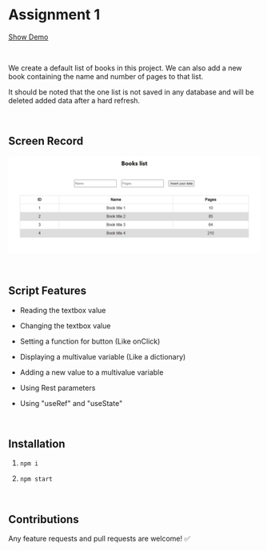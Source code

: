 # Assignment 1

<a href="https://github-pvgnz5.stackblitz.io" target="_blank">Show Demo</a>

<br>

We create a default list of books in this project. We can also add a new book containing the name and number of pages to that list.

It should be noted that the one list is not saved in any database and will be deleted added data after a hard refresh.

<br>

## Screen Record

![Screenshot](./Screenshot.jpg "Screenshot")

<br>

## Script Features
- Reading the textbox value

- Changing the textbox value

- Setting a function for button (Like onClick)

- Displaying a multivalue variable (Like a dictionary)

- Adding a new value to a multivalue variable

- Using Rest parameters

- Using "useRef" and "useState"

<br>


## Installation

1. `npm i`

2. `npm start`

<br>

## Contributions

Any feature requests and pull requests are welcome!  :white_check_mark:



